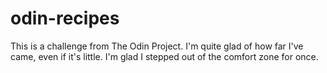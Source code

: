# odin-recipes
This is a challenge from The Odin Project.
I'm quite glad of how far I've came, even if it's little. I'm glad I stepped out of the comfort zone for once.
